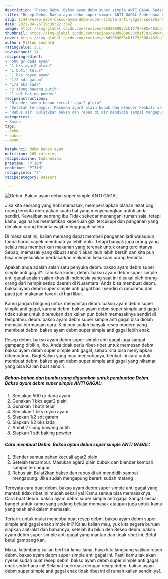 ```yaml
---
description: "Resep Debm. Bakso ayam debm super simple ANTI GAGAL Sederhana Untuk Jualan"
title: "Resep Debm. Bakso ayam debm super simple ANTI GAGAL Sederhana Untuk Jualan"
slug: 1144-resep-debm-bakso-ayam-debm-super-simple-anti-gagal-sederhana-untuk-jualan
date: 2021-04-26T19:39:22.354Z
image: https://img-global.cpcdn.com/recipes/e8d9069833cb1f79/680x482cq70/debm-bakso-ayam-debm-super-simple-anti-gagal-foto-resep-utama.jpg
thumbnail: https://img-global.cpcdn.com/recipes/e8d9069833cb1f79/680x482cq70/debm-bakso-ayam-debm-super-simple-anti-gagal-foto-resep-utama.jpg
cover: https://img-global.cpcdn.com/recipes/e8d9069833cb1f79/680x482cq70/debm-bakso-ayam-debm-super-simple-anti-gagal-foto-resep-utama.jpg
author: Milton Leonard
ratingvalue: 3.1
reviewcount: 14
recipeingredient:
- "500 gr dada ayam"
- "1 bks agar2 plain"
- "1 butir telur"
- "1 bks royco ayam"
- "1/2 sdt garam"
- "1/2 bks lada"
- "2 siung bawang putih"
- "1 sdt baking powder"
recipeinstructions:
- "Blender semua bahan kecuali agar2 plain"
- "Setelah tercampur. Masukan agar2 plain bubuk dan blender kembali sampai tercampur"
- "Rebus air. Bulat2kan bakso dan rebus di air mendidih sampai mengapung. Jika sudah mengapung berarti sudah matang"
categories:
- Resep
tags:
- debm
- bakso
- ayam

katakunci: debm bakso ayam 
nutrition: 205 calories
recipecuisine: Indonesian
preptime: "PT16M"
cooktime: "PT31M"
recipeyield: "3"
recipecategory: Dessert

---
```



![Debm. Bakso ayam debm super simple ANTI GAGAL](https://img-global.cpcdn.com/recipes/e8d9069833cb1f79/680x482cq70/debm-bakso-ayam-debm-super-simple-anti-gagal-foto-resep-utama.jpg)

Jika kita seorang yang hobi memasak, mempersiapkan olahan lezat bagi orang tercinta merupakan suatu hal yang menyenangkan untuk anda sendiri. Kewajiban seorang ibu Tidak sekedar menangani rumah saja, tetapi kamu juga harus memastikan keperluan gizi tercukupi dan panganan yang dimakan orang tercinta wajib menggugah selera.

Di masa  saat ini, kalian memang dapat membeli panganan jadi walaupun tanpa harus capek membuatnya lebih dulu. Tetapi banyak juga orang yang selalu mau memberikan makanan yang terenak untuk orang tercintanya. Sebab, memasak yang dibuat sendiri akan jauh lebih bersih dan kita pun bisa menyesuaikan berdasarkan makanan kesukaan orang tercinta. 



Apakah anda adalah salah satu penyuka debm. bakso ayam debm super simple anti gagal?. Tahukah kamu, debm. bakso ayam debm super simple anti gagal adalah sajian khas di Indonesia yang saat ini disukai oleh orang-orang dari hampir setiap daerah di Nusantara. Anda bisa membuat debm. bakso ayam debm super simple anti gagal hasil sendiri di rumahmu dan pasti jadi makanan favorit di hari libur.

Kamu jangan bingung untuk menyantap debm. bakso ayam debm super simple anti gagal, karena debm. bakso ayam debm super simple anti gagal tidak sukar untuk ditemukan dan kalian pun boleh memasaknya sendiri di tempatmu. debm. bakso ayam debm super simple anti gagal bisa diolah memalui bermacam cara. Kini pun sudah banyak resep modern yang membuat debm. bakso ayam debm super simple anti gagal lebih enak.

Resep debm. bakso ayam debm super simple anti gagal juga sangat gampang dibikin, lho. Anda tidak perlu ribet-ribet untuk memesan debm. bakso ayam debm super simple anti gagal, sebab Kita bisa menyiapkan ditempatmu. Bagi Kalian yang mau mencobanya, berikut ini cara untuk membuat debm. bakso ayam debm super simple anti gagal yang nikamat yang bisa Kalian buat sendiri.

<!--inarticleads1-->

##### Bahan-bahan dan bumbu yang digunakan untuk pembuatan Debm. Bakso ayam debm super simple ANTI GAGAL:

1. Sediakan 500 gr dada ayam
1. Gunakan 1 bks agar2 plain
1. Gunakan 1 butir telur
1. Sediakan 1 bks royco ayam
1. Siapkan 1/2 sdt garam
1. Siapkan 1/2 bks lada
1. Ambil 2 siung bawang putih
1. Siapkan 1 sdt baking powder




<!--inarticleads2-->

##### Cara membuat Debm. Bakso ayam debm super simple ANTI GAGAL:

1. Blender semua bahan kecuali agar2 plain
1. Setelah tercampur. Masukan agar2 plain bubuk dan blender kembali sampai tercampur
1. Rebus air. Bulat2kan bakso dan rebus di air mendidih sampai mengapung. Jika sudah mengapung berarti sudah matang




Ternyata cara buat debm. bakso ayam debm super simple anti gagal yang mantab tidak ribet ini mudah sekali ya! Kamu semua bisa memasaknya. Cara buat debm. bakso ayam debm super simple anti gagal Sangat sesuai banget untuk kamu yang sedang belajar memasak ataupun juga untuk kamu yang telah ahli dalam memasak.

Tertarik untuk mulai mencoba buat resep debm. bakso ayam debm super simple anti gagal enak simple ini? Kalau kalian mau, yuk kita segera buruan siapkan alat-alat dan bahannya, setelah itu bikin deh Resep debm. bakso ayam debm super simple anti gagal yang mantab dan tidak ribet ini. Betul-betul gampang kan. 

Maka, ketimbang kalian berfikir lama-lama, hayo kita langsung sajikan resep debm. bakso ayam debm super simple anti gagal ini. Pasti kamu tak akan nyesel sudah buat resep debm. bakso ayam debm super simple anti gagal enak sederhana ini! Selamat berkreasi dengan resep debm. bakso ayam debm super simple anti gagal enak tidak ribet ini di rumah kalian sendiri,ya!.

